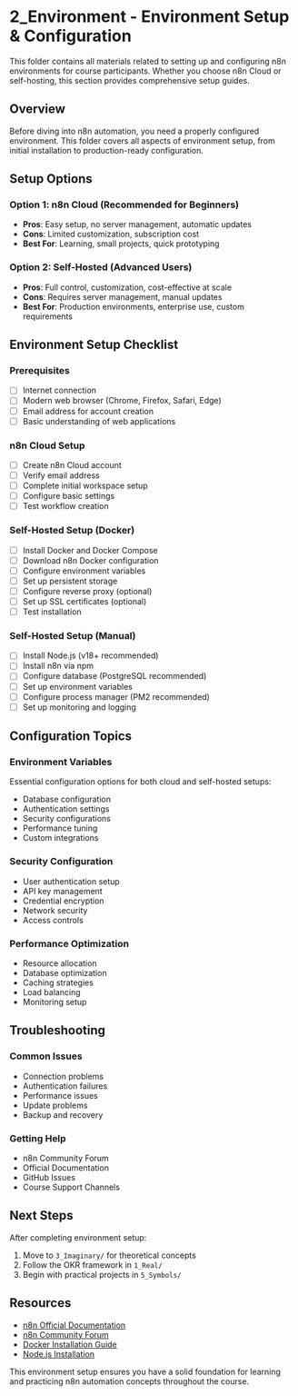 # 2_Environment - Environment Setup & Configuration

This folder contains all materials related to setting up and configuring n8n environments for course participants. Whether you choose n8n Cloud or self-hosting, this section provides comprehensive setup guides.

## Overview

Before diving into n8n automation, you need a properly configured environment. This folder covers all aspects of environment setup, from initial installation to production-ready configuration.

## Setup Options

### Option 1: n8n Cloud (Recommended for Beginners)
- **Pros**: Easy setup, no server management, automatic updates
- **Cons**: Limited customization, subscription cost
- **Best For**: Learning, small projects, quick prototyping

### Option 2: Self-Hosted (Advanced Users)
- **Pros**: Full control, customization, cost-effective at scale
- **Cons**: Requires server management, manual updates
- **Best For**: Production environments, enterprise use, custom requirements

## Environment Setup Checklist

### Prerequisites
- [ ] Internet connection
- [ ] Modern web browser (Chrome, Firefox, Safari, Edge)
- [ ] Email address for account creation
- [ ] Basic understanding of web applications

### n8n Cloud Setup
- [ ] Create n8n Cloud account
- [ ] Verify email address
- [ ] Complete initial workspace setup
- [ ] Configure basic settings
- [ ] Test workflow creation

### Self-Hosted Setup (Docker)
- [ ] Install Docker and Docker Compose
- [ ] Download n8n Docker configuration
- [ ] Configure environment variables
- [ ] Set up persistent storage
- [ ] Configure reverse proxy (optional)
- [ ] Set up SSL certificates (optional)
- [ ] Test installation

### Self-Hosted Setup (Manual)
- [ ] Install Node.js (v18+ recommended)
- [ ] Install n8n via npm
- [ ] Configure database (PostgreSQL recommended)
- [ ] Set up environment variables
- [ ] Configure process manager (PM2 recommended)
- [ ] Set up monitoring and logging

## Configuration Topics

### Environment Variables
Essential configuration options for both cloud and self-hosted setups:
- Database configuration
- Authentication settings
- Security configurations
- Performance tuning
- Custom integrations

### Security Configuration
- User authentication setup
- API key management
- Credential encryption
- Network security
- Access controls

### Performance Optimization
- Resource allocation
- Database optimization
- Caching strategies
- Load balancing
- Monitoring setup

## Troubleshooting

### Common Issues
- Connection problems
- Authentication failures
- Performance issues
- Update problems
- Backup and recovery

### Getting Help
- n8n Community Forum
- Official Documentation
- GitHub Issues
- Course Support Channels

## Next Steps

After completing environment setup:
1. Move to `3_Imaginary/` for theoretical concepts
2. Follow the OKR framework in `1_Real/`
3. Begin with practical projects in `5_Symbols/`

## Resources

- [n8n Official Documentation](https://docs.n8n.io/)
- [n8n Community Forum](https://community.n8n.io/)
- [Docker Installation Guide](https://docs.docker.com/get-docker/)
- [Node.js Installation](https://nodejs.org/)

This environment setup ensures you have a solid foundation for learning and practicing n8n automation concepts throughout the course.
